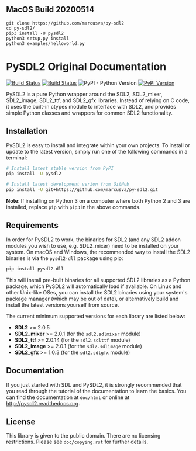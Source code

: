 
## MacOS Build 20200514

    git clone https://github.com/marcusva/py-sdl2
    cd py-sdl2/
    pip3 install -U pysdl2
    python3 setup.py install
    python3 examples/helloworld.py 



# PySDL2 Original Documentation

[![Build Status](https://travis-ci.org/marcusva/py-sdl2.svg?branch=master)](https://travis-ci.org/marcusva/py-sdl2)
[![Build Status](https://ci.appveyor.com/api/projects/status/i0k6eou3fj2646ov?svg=true)](https://ci.appveyor.com/project/a-hurst/py-sdl2)
![PyPI - Python Version](https://img.shields.io/pypi/pyversions/pysdl2)
[![PyPI Version](https://img.shields.io/pypi/v/PySDL2.svg)](https://pypi.python.org/pypi/PySDL2)

PySDL2 is a pure Python wrapper around the SDL2, SDL2\_mixer, SDL2\_image,
SDL2\_ttf, and SDL2\_gfx libraries.
Instead of relying on C code, it uses the built-in ctypes module to interface
with SDL2, and provides simple Python classes and wrappers for common
SDL2 functionality.

## Installation

PySDL2 is easy to install and integrate within your own projects.
To install or update to the latest version, simply run one of the
following commands in a terminal:

```bash
# Install latest stable version from PyPI
pip install -U pysdl2

# Install latest development verion from GitHub
pip install -U git+https://github.com/marcusva/py-sdl2.git
```

**Note**: If installing on Python 3 on a computer where both Python 2 and 3
are installed, replace `pip` with `pip3` in the above commands.

## Requirements

In order for PySDL2 to work, the binaries for SDL2 (and any SDL2 addon modules
you wish to use, e.g. SDL2\_mixer) need to be installed on your system. On
macOS and Windows, the recommended way to install the SDL2 binaries is via the `pysdl2-dll` package using pip:

```bash
pip install pysdl2-dll
```

This will install pre-built binaries for all supported SDL2 libraries as
a Python package, which PySDL2 will automatically load if available.
On Linux and other Unix-like OSes, you can install the SDL2 binaries using
your system's package manager (which may be out of date), or alternatively
build and install the latest versions yourself from source.

The current minimum supported versions for each library are listed below:

* **SDL2** >= 2.0.5
* **SDL2_mixer** >= 2.0.1 (for the `sdl2.sdlmixer` module)
* **SDL2_ttf** >= 2.0.14 (for the `sdl2.sdlttf` module)
* **SDL2_image** >= 2.0.1 (for the `sdl2.sdlimage` module)
* **SDL2_gfx** >= 1.0.3 (for the `sdl2.sdlgfx` module)

## Documentation

If you just started with SDL and PySDL2, it is strongly recommended
that you read through the tutorial of the documentation to learn the
basics. You can find the documentation at `doc/html` or online at
<http://pysdl2.readthedocs.org>.

## License

This library is given to the public domain. There are no licensing
restrictions. Please see `doc/copying.rst` for further details.
